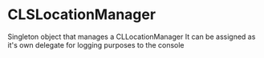 CLSLocationManager
==================

Singleton object that manages a CLLocationManager
It can be assigned as it's own delegate for logging purposes to the console

